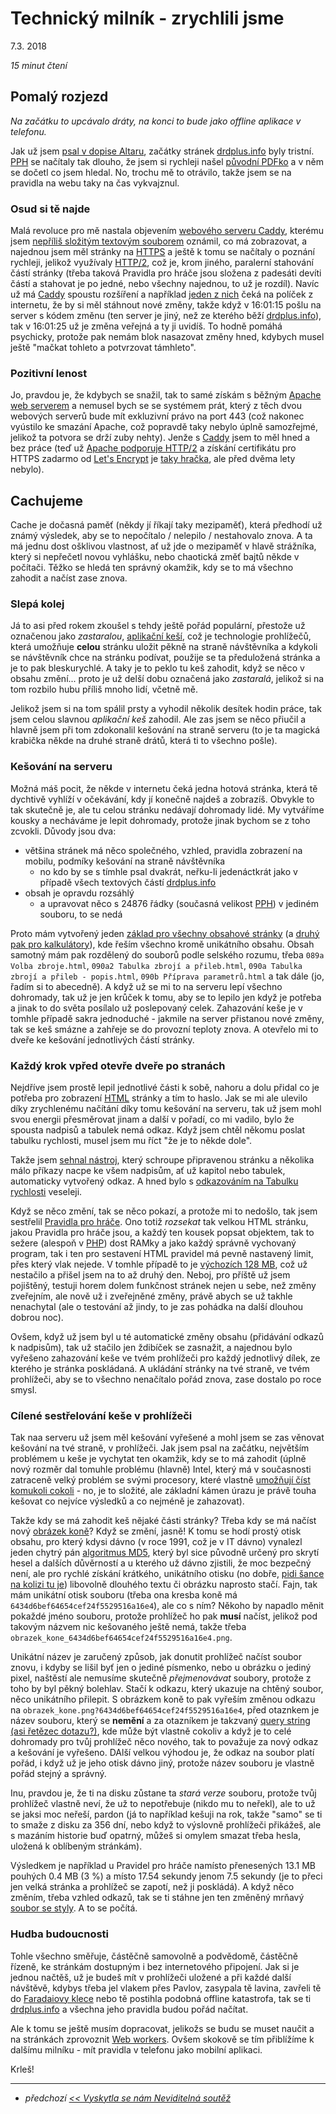 # Technický milník - zrychlili jsme

7.3. 2018

*15 minut čtení*

## Pomalý rozjezd

*Na začátku to upcávalo dráty, na konci to bude jako offline aplikace v telefonu.*

Jak už jsem [psal v dopise Altaru](./2017-08-02-ptam_se_bouchiho_z_altaru_zda_mohu_zverejnit_drd_pravidla.md), začátky stránek [drdplus.info](https://www.drdplus.info) byly tristní. [PPH](https://pph.drdplus.info) se načítaly tak dlouho, že jsem si rychleji našel [původní PDFko](https://obchod.altar.cz/drd-prirucka-pro-hrace-everze-p-972.html?buy=Koup%C3%ADm+DrD%2B+PPH+%28Pravidla+pro+hr%C3%A1%C4%8De%29) a v něm se dočetl co jsem hledal.
No, trochu mě to otrávilo, takže jsem se na pravidla na webu taky na čas vykvajznul.

### Osud si tě najde

Malá revoluce pro mě nastala objevením [webového serveru Caddy](https://caddyserver.com/), kterému jsem [nepříliš složitým textovým souborem](https://caddyserver.com/tutorial/caddyfile) oznámil, co má zobrazovat, a najednou jsem měl stránky na [HTTPS](https://www.vzhurudolu.cz/prirucka/https) a ještě k tomu se načítaly o poznání rychleji, jelikož využívaly [HTTP/2](https://www.vzhurudolu.cz/prirucka/http-2), což je, krom jiného, paralerní stahování částí stránky (třeba taková Pravidla pro hráče jsou složena z padesáti devíti částí a stahovat je po jedné, nebo všechny najednou, to už je rozdíl).
Navíc už má [Caddy](https://caddyserver.com/) spoustu rozšíření a například [jeden z nich](https://caddyserver.com/docs/http.git) čeká na políček z internetu, že by si měl stáhnout nové změny, takže když v 16:01:15 pošlu na server s kódem změnu (ten server je jiný, než ze kterého běží [drdplus.info](https://www.drdplus.info)), tak  v 16:01:25 už je změna veřejná a ty ji uvidíš. To hodně pomáhá psychicky, protože pak nemám blok nasazovat změny hned, kdybych musel ještě "mačkat tohleto a potvrzovat támhleto".

### Pozitivní lenost

Jo, pravdou je, že kdybych se snažil, tak to samé získám s běžným [Apache web serverem](https://httpd.apache.org/) a nemusel bych se se systémem prát, který z těch dvou webových serverů bude mít exkluzivní právo na port 443 (což nakonec vyústilo ke smazání Apache, což popravdě taky nebylo úplně samozřejmé, jelikož ta potvora se drží zuby nehty).
Jenže s [Caddy](https://caddyserver.com/) jsem to měl hned a bez práce (teď už [Apache podporuje HTTP/2](https://httpd.apache.org/docs/2.4/mod/mod_http2.html) a získání certifikátu pro HTTPS zadarmo od [Let's Encrypt](https://letsencrypt.org/) je [taky hračka](https://www.root.cz/clanky/apache-pridava-podporu-let-s-encrypt-pro-https-staci-jeden-radek-konfigurace/), ale před dvěma lety nebylo).

## Cachujeme

Cache je dočasná paměť (někdy jí říkají taky mezipaměť), která předhodí už známý výsledek, aby se to nepočítalo / nelepilo / nestahovalo znova. A ta má jednu dost ošklivou vlastnost, ať už jde o mezipaměť v hlavě strážníka, který si nepřečetl novou vyhlášku, nebo chaotická změť bajtů někde v počítači.
Těžko se hledá ten správný okamžik, kdy se to má všechno zahodit a načíst zase znova.

### Slepá kolej
Já to asi před rokem zkoušel s tehdy ještě pořád populární, přestože už označenou jako *zastaralou*, [aplikační keší](https://developer.mozilla.org/en-US/docs/Web/HTML/Using_the_application_cache), což je technologie prohlížečů, která umožňuje **celou** stránku uložit pěkně na straně návštěvníka a kdykoli se návštěvník chce na stránku podívat, použije se ta předuložená stránka a je to pak bleskurychlé.
A taky je to peklo tu keš zahodit, když se něco v obsahu změní... proto je už delší dobu označená jako *zastaralá*, jelikož si na tom rozbilo hubu příliš mnoho lidí, včetně mě.

Jelikož jsem si na tom spálil prsty a vyhodil několik desítek hodin práce, tak jsem celou slavnou *aplikační keš* zahodil.
Ale zas jsem se něco přiučil a hlavně jsem při tom zdokonalil kešování na straně serveru (to je ta magická krabička někde na druhé straně drátů, která ti to všechno pošle).

### Kešování na serveru
Možná máš pocit, že někde v internetu čeká jedna hotová stránka, která tě dychtivě vyhlíží v očekávání, kdy jí konečně najdeš a zobrazíš. Obvykle to tak skutečně je, ale tu celou stránku nedávají dohromady lidé. My vytváříme kousky a necháváme je lepit dohromady, protože jinak bychom se z toho zcvokli.
Důvody jsou dva:

- většina stránek má něco společného, vzhled, pravidla zobrazení na mobilu, podmíky kešování na straně návštěvníka
  - no kdo by se s tímhle psal dvakrát, neřku-li jedenáctkrát jako v případě všech textových částí [drdplus.info](https://www.drdplus.info)
- obsah je opravdu rozsáhlý
  - a upravovat něco s 24876 řádky (současná velikost [PPH](https://pph.drdplus.info)) v jediném souboru, to se nedá

Proto mám vytvořený jeden [základ pro všechny obsahové stránky](https://github.com/jaroslavtyc/drd-plus-rules-html-skeleton) (a [druhý pak pro kalkulátory](https://github.com/jaroslavtyc/drd-plus-calculator-skeleton)),
kde řeším všechno kromě unikátního obsahu. Obsah samotný mám pak rozdělený do souborů podle selského rozumu, třeba `089a Volba zbroje.html`, `090a2 Tabulka zbrojí a přileb.html`, `090a Tabulka zbrojí a přileb - popis.html`, `090b Příprava parametrů.html` a tak dále (jo, řadím si to abecedně).
A když už se mi to na serveru lepí všechno dohromady, tak už je jen krůček k tomu, aby se to lepilo jen když je potřeba a jinak to do světa posílalo už poslepovaný celek.
Zahazování keše je v tomhle případě sakra jednoduché - jakmile na server přistanou nové změny, tak se keš smázne a zahřeje se do provozní teploty znova.
A otevřelo mi to dveře ke kešování jednotlivých částí stránky.

### Každý krok vpřed otevře dveře po stranách
Nejdříve jsem prostě lepil jednotlivé části k sobě, nahoru a dolu přidal co je potřeba pro zobrazení [HTML](http://polopate.jakpsatweb.cz/?page=jak) stránky a tím to haslo.
Jak se mi ale ulevilo díky zrychlenému načítání díky tomu kešování na serveru, tak už jsem mohl svou energii přesměrovat jinam a další v pořadí, co mi vadilo, bylo že spousta nadpisů a tabulek nemá odkaz. Když jsem chtěl někomu poslat tabulku rychlosti, musel jsem mu říct "že je to někde dole".

Takže jsem [sehnal nástroj](https://github.com/PhpGt/Dom), který schroupe připravenou stránku a několika málo příkazy nacpe ke všem nadpisům, ať už kapitol nebo tabulek, automaticky vytvořený odkaz. A hned bylo s [odkazováním na Tabulku rychlosti](https://pph.drdplus.info/#tabulka_rychlosti) veseleji.

Když se něco změní, tak se něco pokazí, a protože mi to nedošlo, tak jsem sestřelil [Pravidla pro hráče](https://pph.drdplus.info). Ono totiž *rozsekat* tak velkou HTML stránku, jakou Pravidla pro hráče jsou, a každý ten kousek popsat objektem, tak to sežere (alespoň v [PHP](https://php.net)) dost RAMky a jako každý správně vychovaný program, tak i ten pro sestavení HTML pravidel má pevně nastavený limit, přes který vlak nejede. V tomhle případě to je [výchozích 128 MB](http://php.net/manual/en/ini.core.php), což už nestačilo a přišel jsem na to až druhý den.
Neboj, pro příště už jsem pojištěný, testuji horem dolem funkčnost stránek nejen u sebe, než změny zveřejním, ale nově už i zveřejněné změny, právě abych se už takhle nenachytal (ale o testování až jindy, to je zas pohádka na další dlouhou dobrou noc).

Ovšem, když už jsem byl u té automatické změny obsahu (přidávání odkazů k nadpisům), tak už stačilo jen ždibíček se zasnažit, a najednou bylo vyřešeno zahazování keše ve tvém prohlížeči pro každý jednotlivý dílek, ze kterého je stránka poskládaná.
A ukládání stránky na tvé straně, ve tvém prohlížeči, aby se to všechno nenačítalo pořád znova, zase dostalo po roce smysl.

### Cílené sestřelování keše v prohlížeči
Tak naa serveru už jsem měl kešování vyřešené a mohl jsem se zas věnovat kešování na tvé straně, v prohlížeči.
Jak jsem psal na začátku, největším problémem u keše je vychytat ten okamžik, kdy se to má zahodit (úplně nový rozměr dal tomuhle problému (hlavně) Intel, který má v současnosti zatraceně velký problém se svými procesory, které vlastně [umožňují číst komukoli cokoli](https://www.root.cz/clanky/jak-funguje-spectre-a-meltdown-linux-na-orange-pi-a-zmena-algoritmu-dnssec/) - no, je to složité, ale základní kámen úrazu je právě touha kešovat co nejvíce výsledků a co nejméně je zahazovat).

Takže kdy se má zahodit keš nějaké části stránky? Třeba kdy se má načíst nový [obrázek koně](https://bestiar.ppj.drdplus.info/images/175.png?version=6434d6bef64654cef24f5529516a16e4)? Když se změní, jasně! K tomu se hodí prostý otisk obsahu, pro který kdysi dávno (v roce 1991, což je v IT dávno) vynalezl jeden chytrý pán [algoritmus MD5](https://cs.wikipedia.org/wiki/Message-Digest_algorithm), který byl sice původně určený pro skrytí hesel a dalších důvěrností a u kterého už dávno zjistili, že moc bezpečný není, ale pro rychlé získání krátkého, unikátního otisku (no dobře, [pidi šance na kolizi tu je](https://www.root.cz/clanky/hasovaci-funkce-md5-a-dalsi-prolomeny/)) libovolně dlouhého textu či obrázku naprosto stačí.
Fajn, tak mám unikátní otisk souboru (třeba ona kresba koně má `6434d6bef64654cef24f5529516a16e4`), ale co s ním? Někoho by napadlo měnit pokaždé jméno souboru, protože prohlížeč ho pak **musí** načíst, jelikož pod takovým názvem nic kešovaného ještě nemá, takže třeba `obrazek_kone_6434d6bef64654cef24f5529516a16e4.png`.

Unikátní název je zaručený způsob, jak donutit prohlížeč načíst soubor znovu, i kdyby se lišil byť jen o jediné písmenko, nebo u obrázku o jediný pixel, naštěstí ale nemusíme skutečně *přejmenovávat* soubory, protože z toho by byl pěkný bolehlav.
Stačí k odkazu, který ukazuje na chtěný soubor, něco unikátního přilepit. S obrázkem koně to pak vyřeším změnou odkazu na `obrazek_kone.png?6434d6bef64654cef24f5529516a16e4`, před otaznkem je název souboru, který se **nemění** a za otazníkem je takzvaný [query string (asi řetězec dotazu?)](https://en.wikipedia.org/wiki/Query_string), kde může být vlastně cokoliv a když je to celé dohromady pro tvůj prohlížeč něco nového, tak to považuje za nový odkaz a kešování je vyřešeno. DAlší velkou výhodou je, že odkaz na soubor platí pořád, i když už je jeho otisk dávno jiný, protože název souboru je vlastně pořád stejný a správný.

Inu, pravdou je, že ti na disku zůstane ta *stará verze* souboru, protože tvůj prohlížeč vlastně neví, že už to nepotřebuje (nikdo mu to neřekl), ale to už se jaksi moc neřeší, pardon (já to například kešuji na rok, takže "samo" se ti to smaže z disku za 356 dní, nebo když to výslovně prohlížeči přikážeš, ale s mazáním historie buď opatrný, můžeš si omylem smazat třeba hesla, uložená k oblíbeným stránkám).

Výsledkem je například u Pravidel pro hráče namísto přenesených 13.1 MB pouhých 0.4 MB (3 %) a místo 17.54 sekundy jenom 7.5 sekundy (je to přeci jen velká stránka a prohlížeč se zapotí, než ji poskládá). A když něco změním, třeba vzhled odkazů, tak se ti stáhne jen ten změněný mrňavý [soubor se styly](https://pph.drdplus.info/css/generic/anchors.css?version=f430266ecbf9ceaddc17690121fcb2f5). A to se počítá.

### Hudba budoucnosti
Tohle všechno směřuje, částěčně samovolně a podvědomě, částěčně řízeně, ke stránkám dostupným i bez internetového připojení. Jak si je jednou načtěš, už je budeš mít v prohlížeči uložené a při každé další návštěvě, kdybys třeba jel vlakem přes Pavlov, zasypala tě lavina, zavřeli tě do [Faradaiovy klece](https://www.mobilmania.cz/clanky/mobil-v-aute-a-faradayova-klec/sc-3-a-1108499/default.aspx) nebo tě postihla podobná offline katastrofa, tak se ti [drdplus.info](https://www.drdplus.info) a všechna jeho pravidla budou pořád načítat.

Ale k tomu se ještě musím dopracovat, jelikožs se budu se muset naučit a na stránkách zprovoznit [Web workers](https://developer.mozilla.org/en-US/docs/Web/API/Web_Workers_API/Using_web_workers). Ovšem skokově se tím přiblížíme k dalšímu milníku - mít pravidla v telefonu jako mobilní aplikaci.

Krleš!

---

- *předchozí [<< Vyskytla se nám Neviditelná soutěž](2018-02-16-vyskytla_se_nam_neviditelna_soutez.md)*